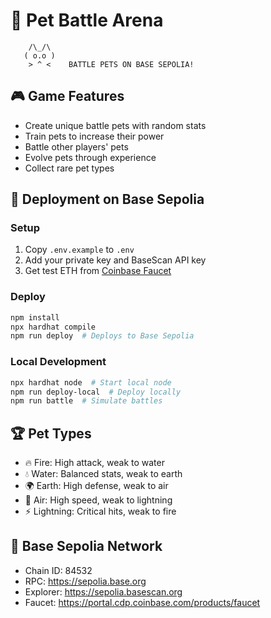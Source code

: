 # 🐾 Pet Battle Arena

```
    /\_/\  
   ( o.o ) 
    > ^ <    BATTLE PETS ON BASE SEPOLIA!
```

## 🎮 Game Features
- Create unique battle pets with random stats
- Train pets to increase their power
- Battle other players' pets
- Evolve pets through experience
- Collect rare pet types

## 🚀 Deployment on Base Sepolia

### Setup
1. Copy `.env.example` to `.env`
2. Add your private key and BaseScan API key
3. Get test ETH from [Coinbase Faucet](https://portal.cdp.coinbase.com/products/faucet)

### Deploy
```bash
npm install
npx hardhat compile
npm run deploy  # Deploys to Base Sepolia
```

### Local Development
```bash
npx hardhat node  # Start local node
npm run deploy-local  # Deploy locally
npm run battle  # Simulate battles
```

## 🏆 Pet Types
- 🔥 Fire: High attack, weak to water
- 💧 Water: Balanced stats, weak to earth  
- 🌍 Earth: High defense, weak to air
- 💨 Air: High speed, weak to lightning
- ⚡ Lightning: Critical hits, weak to fire

## 🔗 Base Sepolia Network
- Chain ID: 84532
- RPC: https://sepolia.base.org
- Explorer: https://sepolia.basescan.org
- Faucet: https://portal.cdp.coinbase.com/products/faucet
